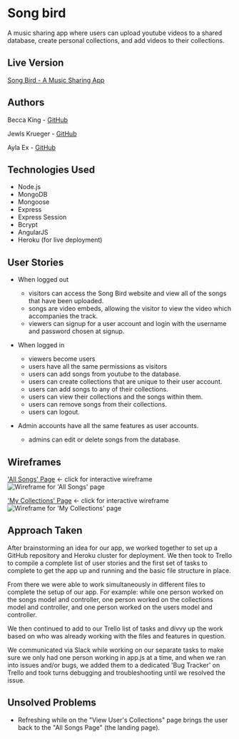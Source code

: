 # Song bird
A music sharing app where users can upload youtube videos to a shared database, create personal collections, and add videos to their collections.

## Live Version
[Song Bird - A Music Sharing App](https://songbirds.herokuapp.com/)

## Authors
Becca King - [GitHub](https://github.com/beccaking)

Jewls Krueger - [GitHub](https://github.com/jewlsrules)

Ayla Ex - [GitHub](https://github.com/aylaex)

## Technologies Used
* Node.js
* MongoDB
* Mongoose
* Express
* Express Session
* Bcrypt
* AngularJS
* Heroku (for live deployment)


## User Stories
* When logged out
    * visitors can access the Song Bird website and view all of the songs that have been uploaded.
    * songs are video embeds, allowing the visitor to view the video which accompanies the track.
    * viewers can signup for a user account and login with the username and password chosen at signup.
* When logged in
    * viewers become users
    * users have all the same permissions as visitors
    * users can add songs from youtube to the database.
    * users can create collections that are unique to their user account.
    * users can add songs to any of their collections.
    * users can view their collections and the songs within them.
    * users can remove songs from their collections.
    * users can logout.

* Admin accounts have all the same features as user accounts.
    * admins can edit or delete songs from the database.

## Wireframes
['All Songs' Page](https://wireframe.cc/Ka4dIS) <- click for interactive wireframe
![Wireframe for 'All Songs' page](https://i.imgur.com/7E8ZboD.png)

['My Collections' Page](https://wireframe.cc/DpzAGK) <- click for interactive wireframe
![Wireframe for 'My Collections' page](https://i.imgur.com/KoutfYE.png)

## Approach Taken
After brainstorming an idea for our app, we worked together to set up a GitHub repository and Heroku cluster for deployment. We then took to Trello to compile a complete list of user stories and the first set of tasks to complete to get the app up and running and the basic file structure in place.

From there we were able to work simultaneously in different files to complete the setup of our app. For example: while one person worked on the songs model and controller, one person worked on the collections model and controller, and one person worked on the users model and controller.

We then continued to add to our Trello list of tasks and divvy up the work based on who was already working with the files and features in question.

We communicated via Slack while working on our separate tasks to make sure we only had one person working in app.js at a time, and when we ran into issues and/or bugs, we added them to a dedicated 'Bug Tracker' on Trello and took turns debugging and troubleshooting until we resolved the issue.

## Unsolved Problems
* Refreshing while on the "View User's Collections" page brings the user back to the "All Songs Page" (the landing page).
